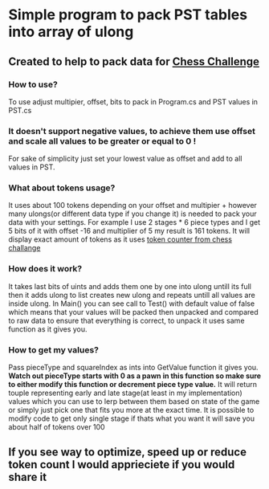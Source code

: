 # Simple program to pack PST tables into array of ulong
## Created to help to pack data for [Chess Challenge](https://github.com/SebLague/Chess-Challenge)

### How to use?
To use adjust multipier, offset, bits to pack in Program.cs and PST values in PST.cs

### It doesn't support negative values, to achieve them use offset and scale all values to be greater or equal to 0 !
For sake of simplicity just set your lowest value as offset and add to all values in PST.


### What about tokens usage?
It uses about 100 tokens depending on your offset and multipier + however many ulongs(or different data type if you change it) is needed to pack your data with your settings.
For example I use 2 stages * 6 piece types and I get 5 bits of it with offset -16 and multiplier of 5 my result is 161 tokens.
It will display exact amount of tokens as it uses [token counter from chess challange](https://github.com/SebLague/Chess-Challenge/tree/main/Chess-Challenge/src/Framework/Application/Helpers/Token%20Counter)

### How does it work?
It takes last bits of uints and adds them one by one into ulong untill its full then it adds ulong to list creates new ulong and repeats untill all values are inside ulong.
In Main() you can see call to Test() with default value of false which means that your values will be packed then unpacked and compared to raw data to ensure that everything is correct, to unpack it uses same function as it gives you.

### How to get my values?
Pass pieceType and squareIndex as ints into GetValue function it gives you. 
**Watch out pieceType starts with 0 as a pawn in this function so make sure to either modify this function or decrement piece type value.**
It will return touple representing early and late stage(at least in my implementation) values which you can use to lerp between them based on state of the game or simply just pick one that fits you more at the exact time.
It is possible to modify code to get only single stage if thats what you want it will save you about half of tokens over 100


## If you see way to optimize, speed up or reduce token count I would apprieciete if you would share it
